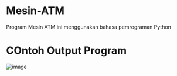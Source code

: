 # Mesin-ATM
Program Mesin ATM ini menggunakan bahasa pemrograman Python

# COntoh Output Program

![image](https://user-images.githubusercontent.com/72455712/148666600-07f72d5f-07cd-4bfa-a23c-db7f70041c06.png)
